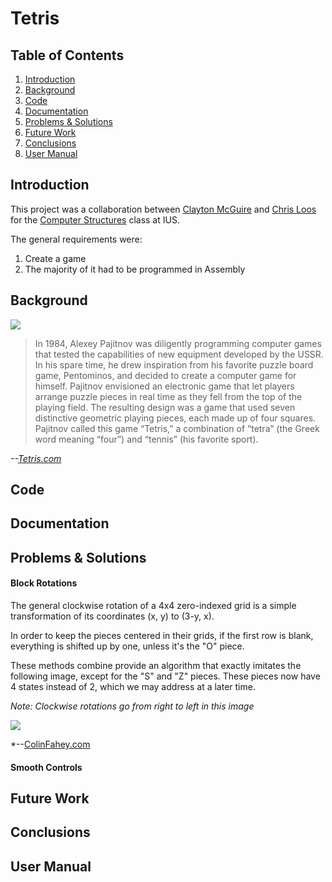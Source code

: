 # Tetris

## Table of Contents

1. [Introduction](#introduction)
1. [Background](#background)
1. [Code](#code)
1. [Documentation](#documentation)
1. [Problems & Solutions](#problems--solutions)
1. [Future Work](#future-work)
1. [Conclusions](#conclusions)
1. [User Manual](#user-manual)

## Introduction

This project was a collaboration between [Clayton McGuire]() and [Chris Loos]() for the [Computer Structures](http://www.soic.indiana.edu/undergraduate/courses/index.html?number=c335&department=csci) class at IUS.

The general requirements were:

1. Create a game
1. The majority of it had to be programmed in Assembly

## Background

![](http://i.imgur.com/1rEzStd.png)

> In 1984, Alexey Pajitnov was diligently programming computer games that tested the capabilities of new equipment developed by the USSR. In his spare time, he drew inspiration from his favorite puzzle board game, Pentominos, and decided to create a computer game for himself. Pajitnov envisioned an electronic game that let players arrange puzzle pieces in real time as they fell from the top of the playing field. The resulting design was a game that used seven distinctive geometric playing pieces, each made up of four squares. Pajitnov called this game “Tetris,” a combination of “tetra” (the Greek word meaning “four”) and “tennis” (his favorite sport).

*--[Tetris.com](http://tetris.com/about-tetris/)*

## Code

## Documentation

## Problems & Solutions

#### Block Rotations

The general clockwise rotation of a 4x4 zero-indexed grid is a simple transformation of its coordinates (x, y) to (3-y, x).

In order to keep the pieces centered in their grids, if the first row is blank, everything is shifted up by one, unless it's the "O" piece.

These methods combine provide an algorithm that exactly imitates the following image, except for the "S" and "Z" pieces. These pieces now have 4 states instead of 2, which we may address at a later time.

*Note: Clockwise rotations go from right to left in this image*

![](http://i.imgur.com/IHMO9hD.png)

*--[ColinFahey.com](http://colinfahey.com/tetris/tetris.html)

#### Smooth Controls

## Future Work

## Conclusions

## User Manual
